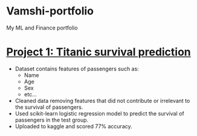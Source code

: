 # Vamshi-portfolio

My ML and Finance portfolio

# [Project 1: Titanic survival prediction](https://github.com/vamshikodipaka7/Vamshi-portfolio/blob/main/Titanic3.ipynb)

* Dataset contains features of passengers such as:
  * Name
  * Age
  * Sex
  * etc...
* Cleaned data removing features that did not contribute or irrelevant to the survival of passengers.
* Used scikit-learn logistic regression model to predict the survival of passengers in the test group.
* Uploaded to kaggle and scored 77% accuracy.
